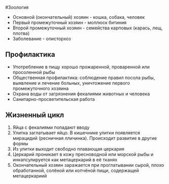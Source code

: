 #Зоология 
- Основной (окончательный) хозяин - кошка, собака, человек
- Первый промежуточный хозяин - моллюск битиния
- Второй промежуточный хозяин - семейства карповых (карась, лещ, плотва)
- Заболевание - описторхоз
## Профилактика
- Употребление в пищу хорошо прожаренной, проваренной или просоленной рыбы
- Общественная профилактика: соблюдение правил посола рыбы, выявление и лечение больных, уничтожение первого промежуточного хозяина
- Охрана воды от загрязнения фекалиями животных и человека
- Санитарно-просветительская работа
## Жизненный цикл
1. Яйца с фекалиями попадают вводу
2. Улитка заглатывает яйцо. В кишечнике улитки появляется мирацидий (ресничная лличинка). Происходит развитие в другие формы
3. Из улитки выходит свободно плавающая церкария
4. Церкарий проникает в кожу пресноводной или морской рыбы и инкапсулируется как метацеркарий в её тканях
5. Окончательный хозяин заражается при проглатывании сырой, плохо обработанной, солёной или копчёной пищи, содержащей метацеркариий